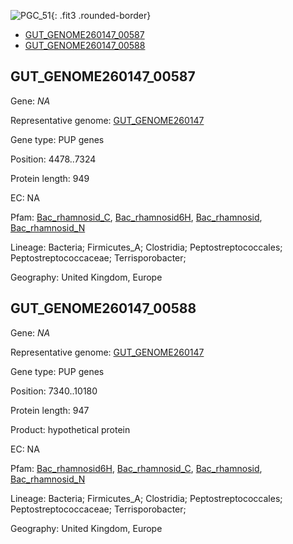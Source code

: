 ![PGC_51](../static/images/Clusters_figure/PGC_51.jpg){: .fit3 .rounded-border}

<ul id="myTab" class="nav nav-tabs">
  <li class="active">
        <a href="#tab1" data-toggle="tab">GUT_GENOME260147_00587</a>
  </li>
<li><a href="#tab2" data-toggle="tab">GUT_GENOME260147_00588</a></li>
</ul>

<div id="myTabContent" class="tab-content">
  <div class="tab-pane fade in active" id="tab1">

<h2 id="GUT_GENOME260147_00587">GUT_GENOME260147_00587</h2>
<p>Gene: <em>NA</em>
<p>Representative genome: <a href="https://www.ebi.ac.uk/metagenomics/genomes/MGYG-HGUT-04232">GUT_GENOME260147</a></p>
<p>Gene type: PUP genes</p>
<p>Position: 4478..7324</p>
<p>Protein length: 949</p>
<p>EC: NA</p>
<p>Pfam: <a href="http://pfam.xfam.org/family/Bac_rhamnosid_C">Bac_rhamnosid_C</a>, <a href="http://pfam.xfam.org/family/Bac_rhamnosid6H">Bac_rhamnosid6H</a>, <a href="http://pfam.xfam.org/family/Bac_rhamnosid">Bac_rhamnosid</a>, <a href="http://pfam.xfam.org/family/Bac_rhamnosid_N">Bac_rhamnosid_N</a></p>
<p>Lineage: Bacteria; Firmicutes_A; Clostridia; Peptostreptococcales; Peptostreptococcaceae; Terrisporobacter; </p>
<p>Geography: United Kingdom, Europe</p>
  </div>

  <div class="tab-pane fade" id="tab2">

<h2 id="GUT_GENOME260147_00588">GUT_GENOME260147_00588</h2>
<p>Gene: <em>NA</em></p>
<p>Representative genome: <a href="https://www.ebi.ac.uk/metagenomics/genomes/MGYG-HGUT-04232">GUT_GENOME260147</a></p>
<p>Gene type: PUP genes</p>
<p>Position: 7340..10180</p>
<p>Protein length: 947</p>
<p>Product: hypothetical protein</p>
<p>EC: NA</p>
<p>Pfam: <a href="http://pfam.xfam.org/family/Bac_rhamnosid6H">Bac_rhamnosid6H</a>, <a href="http://pfam.xfam.org/family/Bac_rhamnosid_C">Bac_rhamnosid_C</a>, <a href="http://pfam.xfam.org/family/Bac_rhamnosid">Bac_rhamnosid</a>, <a href="http://pfam.xfam.org/family/Bac_rhamnosid_N">Bac_rhamnosid_N</a></p>
<p>Lineage: Bacteria; Firmicutes_A; Clostridia; Peptostreptococcales; Peptostreptococcaceae; Terrisporobacter; </p>
<p>Geography: United Kingdom, Europe</p>

  </div>
</div>
